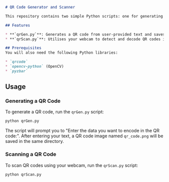 ```markdown
# QR Code Generator and Scanner

This repository contains two simple Python scripts: one for generating QR codes from user input and another for scanning QR codes.

## Features

* **`qrGen.py`**: Generates a QR code from user-provided text and saves it as a PNG image.
* **`qrScan.py`**: Utilises your webcam to detect and decode QR codes in real-time. It displays the decoded data on the screen.

## Prerequisites
You will also need the following Python libraries:

* `qrcode`
* `opencv-python` (OpenCV)
* `pyzbar`
```

## Usage

### Generating a QR Code

To generate a QR code, run the `qrGen.py` script:

```bash
python qrGen.py
```

The script will prompt you to "Enter the data you want to encode in the QR code:". After entering your text, a QR code image named `qr_code.png` will be saved in the same directory.

### Scanning a QR Code

To scan QR codes using your webcam, run the `qrScan.py` script:

```bash
python qrScan.py
```
